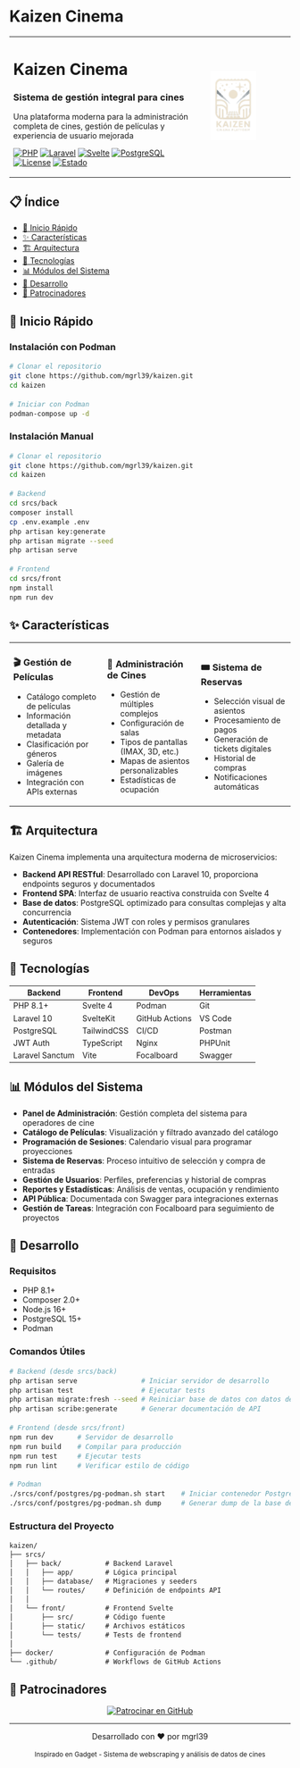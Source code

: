 # Kaizen Cinema

<div align="center">
<table>
<tr>
<td width="70%">
<h1>Kaizen Cinema</h1>
<h3>Sistema de gestión integral para cines</h3>
<p>Una plataforma moderna para la administración completa de cines, gestión de películas y experiencia de usuario mejorada</p>

[![PHP](https://img.shields.io/badge/PHP-8.1%2B-8892BF?style=for-the-badge&logo=php)](https://php.net)
[![Laravel](https://img.shields.io/badge/Laravel-10.x-FF2D20?style=for-the-badge&logo=laravel)](https://laravel.com)
[![Svelte](https://img.shields.io/badge/Svelte-4.x-FF3E00?style=for-the-badge&logo=svelte)](https://svelte.dev)
[![PostgreSQL](https://img.shields.io/badge/PostgreSQL-15-336791?style=for-the-badge&logo=postgresql)](https://postgresql.org)
[![License](https://img.shields.io/badge/License-MIT-green?style=for-the-badge)](LICENSE)
[![Estado](https://img.shields.io/badge/Estado-Desarrollo-blue?style=for-the-badge)](https://github.com/mgrl39/kaizen)

</td>
<td width="30%">
<img src="srcs/front/static/images/kaizen_logo_transparent.png" width="60%"/>
</td>
</tr>
</table>
</div>

## 📋 Índice

- [🚀 Inicio Rápido](#-inicio-rápido)
- [✨ Características](#-características)
- [🏗️ Arquitectura](#-arquitectura)
- [🧰 Tecnologías](#-tecnologías)
- [📊 Módulos del Sistema](#-módulos-del-sistema)
- [🔧 Desarrollo](#-desarrollo)
- [🤝 Patrocinadores](#-patrocinadores)

## 🚀 Inicio Rápido

### Instalación con Podman

```bash
# Clonar el repositorio
git clone https://github.com/mgrl39/kaizen.git
cd kaizen

# Iniciar con Podman
podman-compose up -d
```

### Instalación Manual

```bash
# Clonar el repositorio
git clone https://github.com/mgrl39/kaizen.git
cd kaizen

# Backend
cd srcs/back
composer install
cp .env.example .env
php artisan key:generate
php artisan migrate --seed
php artisan serve

# Frontend
cd srcs/front
npm install
npm run dev
```

## ✨ Características

<table>
<tr>
<td width="33%">
<h3>🎬 Gestión de Películas</h3>
<ul>
<li>Catálogo completo de películas</li>
<li>Información detallada y metadata</li>
<li>Clasificación por géneros</li>
<li>Galería de imágenes</li>
<li>Integración con APIs externas</li>
</ul>
</td>
<td width="33%">
<h3>🏢 Administración de Cines</h3>
<ul>
<li>Gestión de múltiples complejos</li>
<li>Configuración de salas</li>
<li>Tipos de pantallas (IMAX, 3D, etc.)</li>
<li>Mapas de asientos personalizables</li>
<li>Estadísticas de ocupación</li>
</ul>
</td>
<td width="33%">
<h3>🎟️ Sistema de Reservas</h3>
<ul>
<li>Selección visual de asientos</li>
<li>Procesamiento de pagos</li>
<li>Generación de tickets digitales</li>
<li>Historial de compras</li>
<li>Notificaciones automáticas</li>
</ul>
</td>
</tr>
</table>

## 🏗️ Arquitectura

Kaizen Cinema implementa una arquitectura moderna de microservicios:

- **Backend API RESTful**: Desarrollado con Laravel 10, proporciona endpoints seguros y documentados
- **Frontend SPA**: Interfaz de usuario reactiva construida con Svelte 4
- **Base de datos**: PostgreSQL optimizado para consultas complejas y alta concurrencia
- **Autenticación**: Sistema JWT con roles y permisos granulares
- **Contenedores**: Implementación con Podman para entornos aislados y seguros

## 🧰 Tecnologías

<div align="center">

| Backend         | Frontend    | DevOps         | Herramientas |
| --------------- | ----------- | -------------- | ------------ |
| PHP 8.1+        | Svelte 4    | Podman         | Git          |
| Laravel 10      | SvelteKit   | GitHub Actions | VS Code      |
| PostgreSQL      | TailwindCSS | CI/CD          | Postman      |
| JWT Auth        | TypeScript  | Nginx          | PHPUnit      |
| Laravel Sanctum | Vite        | Focalboard     | Swagger      |

</div>

## 📊 Módulos del Sistema

- **Panel de Administración**: Gestión completa del sistema para operadores de cine
- **Catálogo de Películas**: Visualización y filtrado avanzado del catálogo
- **Programación de Sesiones**: Calendario visual para programar proyecciones
- **Sistema de Reservas**: Proceso intuitivo de selección y compra de entradas
- **Gestión de Usuarios**: Perfiles, preferencias y historial de compras
- **Reportes y Estadísticas**: Análisis de ventas, ocupación y rendimiento
- **API Pública**: Documentada con Swagger para integraciones externas
- **Gestión de Tareas**: Integración con Focalboard para seguimiento de proyectos

## 🔧 Desarrollo

### Requisitos

- PHP 8.1+
- Composer 2.0+
- Node.js 16+
- PostgreSQL 15+
- Podman

### Comandos Útiles

```bash
# Backend (desde srcs/back)
php artisan serve                # Iniciar servidor de desarrollo
php artisan test                 # Ejecutar tests
php artisan migrate:fresh --seed # Reiniciar base de datos con datos de prueba
php artisan scribe:generate      # Generar documentación de API

# Frontend (desde srcs/front)
npm run dev      # Servidor de desarrollo
npm run build    # Compilar para producción
npm run test     # Ejecutar tests
npm run lint     # Verificar estilo de código

# Podman
./srcs/conf/postgres/pg-podman.sh start    # Iniciar contenedor PostgreSQL
./srcs/conf/postgres/pg-podman.sh dump     # Generar dump de la base de datos
```

### Estructura del Proyecto

```
kaizen/
├── srcs/
│   ├── back/           # Backend Laravel
│   │   ├── app/        # Lógica principal
│   │   ├── database/   # Migraciones y seeders
│   │   └── routes/     # Definición de endpoints API
│   │
│   └── front/          # Frontend Svelte
│       ├── src/        # Código fuente
│       ├── static/     # Archivos estáticos
│       └── tests/      # Tests de frontend
│
├── docker/             # Configuración de Podman
└── .github/            # Workflows de GitHub Actions
```

## 🤝 Patrocinadores

<div align="center">
<a href="https://github.com/sponsors/mgrl39">
  <img src="https://img.shields.io/badge/Patrocinar-mgrl39-ea4aaa?style=for-the-badge&logo=github-sponsors" alt="Patrocinar en GitHub" />
</a>
</div>

---

<div align="center">
<p>Desarrollado con ❤️ por mgrl39</p>
<p><small>Inspirado en Gadget - Sistema de webscraping y análisis de datos de cines</small></p>
</div>
